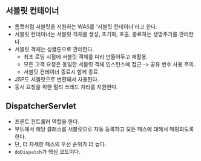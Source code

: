 ## 서블릿 컨테이너
- 톰캣처럼 서블릿을 지원하는 WAS를 '서블릿 컨테이너'라고 한다.
- 서블릿 컨테이너는 서블릿 객체를 생성, 초기화, 호출, 종료하는 생명주기를 관리한다.
- 서블릿 객체는 싱글톤으로 관리한다.
  - 최초 로딩 시점에 서블릿 객체를 미리 만들어두고 재활용.
  - 모든 고객 요청은 동일한 서블릿 객체 인스턴스에 접근 -> 공유 변수 사용 주의.
  - 서블릿 컨테이너 종료시 함께 종료.
- JSP도 서블릿으로 변환돼서 사용된다.
- 동시 요청을 위한 멀티 쓰레드 처리를 지원한다.

## DispatcherServlet
- 프론트 컨트롤러 역할을 한다.
- 부트에서 해당 클래스를 서블릿으로 자동 등록하고 모든 패스에 대해서 매핑되도록 한다.
- 단, 더 자세한 패스의 우선 순위가 더 높다.
- `doDispatch`가 핵심 코드이다.

